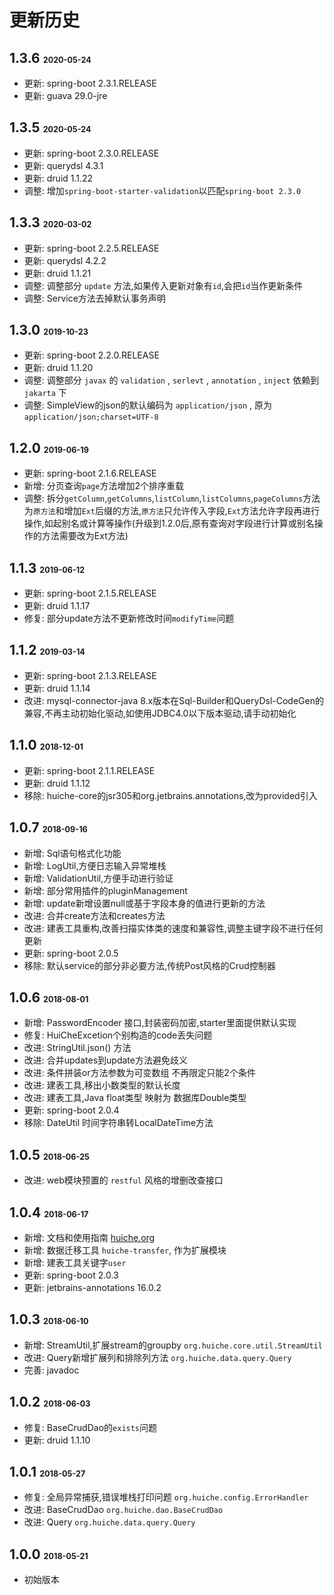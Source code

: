 # 更新历史
## 1.3.6 <span style="font-size:0.6em;">2020-05-24</span>
- 更新: spring-boot 2.3.1.RELEASE
- 更新: guava 29.0-jre
## 1.3.5 <span style="font-size:0.6em;">2020-05-24</span>
- 更新: spring-boot 2.3.0.RELEASE
- 更新: querydsl 4.3.1
- 更新: druid 1.1.22
- 调整: 增加`spring-boot-starter-validation`以匹配`spring-boot 2.3.0`
## 1.3.3 <span style="font-size:0.6em;">2020-03-02</span>
- 更新: spring-boot 2.2.5.RELEASE
- 更新: querydsl 4.2.2
- 更新: druid 1.1.21
- 调整: 调整部分 `update` 方法,如果传入更新对象有`id`,会把`id`当作更新条件
- 调整: Service方法去掉默认事务声明
## 1.3.0 <span style="font-size:0.6em;">2019-10-23</span>
- 更新: spring-boot 2.2.0.RELEASE
- 更新: druid 1.1.20
- 调整: 调整部分 `javax` 的 `validation` , `serlevt` , `annotation` , `inject` 依赖到 `jakarta` 下
- 调整: SimpleView的json的默认编码为 `application/json` , 原为 `application/json;charset=UTF-8` 
## 1.2.0 <span style="font-size:0.6em;">2019-06-19</span>
- 更新: spring-boot 2.1.6.RELEASE
- 新增: 分页查询`page`方法增加2个排序重载
- 调整: 拆分`getColumn`,`getColumns`,`listColumn`,`listColumns`,`pageColumns`方法为`原方法`和增加`Ext`后缀的方法,`原方法`只允许传入字段,`Ext`方法允许字段再进行操作,如起别名或计算等操作(升级到1.2.0后,原有查询对字段进行计算或别名操作的方法需要改为Ext方法)
## 1.1.3 <span style="font-size:0.6em;">2019-06-12</span>
- 更新: spring-boot 2.1.5.RELEASE
- 更新: druid 1.1.17
- 修复: 部分update方法不更新修改时间`modifyTime`问题
## 1.1.2 <span style="font-size:0.6em;">2019-03-14</span>
- 更新: spring-boot 2.1.3.RELEASE
- 更新: druid 1.1.14
- 改进: mysql-connector-java 8.x版本在Sql-Builder和QueryDsl-CodeGen的兼容,不再主动初始化驱动,如使用JDBC4.0以下版本驱动,请手动初始化
## 1.1.0 <span style="font-size:0.6em;">2018-12-01</span>
- 更新: spring-boot 2.1.1.RELEASE
- 更新: druid 1.1.12
- 移除: huiche-core的jsr305和org.jetbrains.annotations,改为provided引入
## 1.0.7 <span style="font-size:0.6em;">2018-09-16</span>
- 新增: Sql语句格式化功能
- 新增: LogUtil,方便日志输入异常堆栈
- 新增: ValidationUtil,方便手动进行验证
- 新增: 部分常用插件的pluginManagement
- 新增: update新增设置null或基于字段本身的值进行更新的方法
- 改进: 合并create方法和creates方法
- 改进: 建表工具重构,改善扫描实体类的速度和兼容性,调整主键字段不进行任何更新
- 更新: spring-boot 2.0.5
- 移除: 默认service的部分非必要方法,传统Post风格的Crud控制器
## 1.0.6 <span style="font-size:0.6em;">2018-08-01</span>
- 新增: PasswordEncoder 接口,封装密码加密,starter里面提供默认实现
- 修复: HuiCheExcetion个别构造的code丢失问题
- 改进: StringUtil.json() 方法
- 改进: 合并updates到update方法避免歧义
- 改进: 条件拼装or方法参数为可变数组 不再限定只能2个条件
- 改进: 建表工具,移出小数类型的默认长度
- 改进: 建表工具,Java float类型 映射为 数据库Double类型
- 更新: spring-boot 2.0.4
- 移除: DateUtil 时间字符串转LocalDateTime方法
## 1.0.5 <span style="font-size:0.6em;">2018-06-25</span>
- 改进: web模块预置的 `restful` 风格的增删改查接口
## 1.0.4 <span style="font-size:0.6em;">2018-06-17</span>
- 新增: 文档和使用指南 [huiche.org](http://huiche.org)
- 新增: 数据迁移工具 `huiche-transfer`, 作为扩展模块
- 新增: 建表工具关键字`user`
- 更新: spring-boot 2.0.3
- 更新: jetbrains-annotations 16.0.2
## 1.0.3 <span style="font-size:0.6em;">2018-06-10</span>
- 新增: StreamUtil,扩展stream的groupby `org.huiche.core.util.StreamUtil`
- 改进: Query新增扩展列和排除列方法 `org.huiche.data.query.Query`
- 完善: javadoc
## 1.0.2 <span style="font-size:0.6em;">2018-06-03</span>
- 修复: BaseCrudDao的`exists`问题
- 更新: druid 1.1.10
## 1.0.1 <span style="font-size:0.6em;">2018-05-27</span>
- 修复: 全局异常捕获,错误堆栈打印问题 `org.huiche.config.ErrorHandler`
- 改进: BaseCrudDao `org.huiche.dao.BaseCrudDao`
- 改进: Query `org.huiche.data.query.Query`
## 1.0.0 <span style="font-size:0.6em;">2018-05-21</span>
- 初始版本